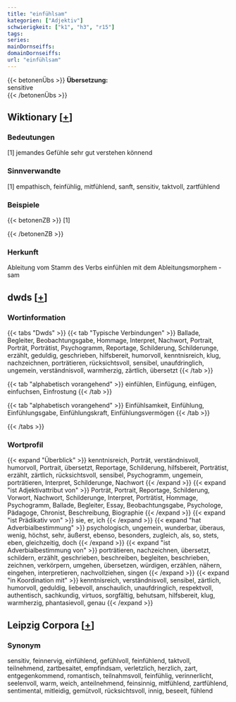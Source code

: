 ```yaml
---
title: "einfühlsam"
kategorien: ["Adjektiv"]
schwierigkeit: ["k1", "h3", "r15"]
tags:
series:
mainDornseiffs:
domainDornseiffs:
url: "einfühlsam"
---
```


{{< betonenÜbs >}}
**Übersetzung:**  
sensitive  
{{< /betonenÜbs >}}

## Wiktionary [[+](https://de.wiktionary.org/wiki/einfühlsam)]

### Bedeutungen
[1] jemandes Gefühle sehr gut verstehen könnend  

### Sinnverwandte
[1] empathisch, feinfühlig, mitfühlend, sanft, sensitiv, taktvoll, zartfühlend  

### Beispiele
{{< betonenZB >}}
[1]  

{{< /betonenZB >}}
### Herkunft
Ableitung vom Stamm des Verbs einfühlen mit dem Ableitungsmorphem -sam  



## dwds [[+](https://www.dwds.de/wb/einfühlsam)]

### Wortinformation
{{< tabs "Dwds" >}}
{{< tab "Typische Verbindungen" >}}
Ballade, Begleiter, Beobachtungsgabe, Hommage, Interpret, Nachwort, Portrait, Porträt, Porträtist, Psychogramm, Reportage, Schilderung, Schilderunge, erzählt, geduldig, geschrieben, hilfsbereit, humorvoll, kenntnisreich, klug, nachzeichnen, porträtieren, rücksichtsvoll, sensibel, unaufdringlich, ungemein, verständnisvoll, warmherzig, zärtlich, übersetzt
{{< /tab >}}

{{< tab "alphabetisch vorangehend" >}}
einfühlen, Einfügung, einfügen, einfuchsen, Einfrostung
{{< /tab >}}

{{< tab "alphabetisch vorangehend" >}}
Einfühlsamkeit, Einfühlung, Einfühlungsgabe, Einfühlungskraft, Einfühlungsvermögen
{{< /tab >}}

{{< /tabs >}}

### Wortprofil
{{< expand "Überblick" >}} kenntnisreich, Porträt, verständnisvoll, humorvoll, Portrait, übersetzt, Reportage, Schilderung, hilfsbereit, Porträtist, erzählt, zärtlich, rücksichtsvoll, sensibel, Psychogramm, ungemein, porträtieren, Interpret, Schilderunge, Nachwort {{< /expand >}}
{{< expand "ist Adjektivattribut von" >}} Porträt, Portrait, Reportage, Schilderung, Vorwort, Nachwort, Schilderunge, Interpret, Porträtist, Hommage, Psychogramm, Ballade, Begleiter, Essay, Beobachtungsgabe, Psychologe, Pädagoge, Chronist, Beschreibung, Biographie {{< /expand >}}
{{< expand "ist Prädikativ von" >}} sie, er, ich {{< /expand >}}
{{< expand "hat Adverbialbestimmung" >}} psychologisch, ungemein, wunderbar, überaus, wenig, höchst, sehr, äußerst, ebenso, besonders, zugleich, als, so, stets, eben, gleichzeitig, doch {{< /expand >}}
{{< expand "ist Adverbialbestimmung von" >}} porträtieren, nachzeichnen, übersetzt, schildern, erzählt, geschrieben, beschreiben, begleiten, beschrieben, zeichnen, verkörpern, umgehen, übersetzen, würdigen, erzählen, nähern, eingehen, interpretieren, nachvollziehen, singen {{< /expand >}}
{{< expand "in Koordination mit" >}} kenntnisreich, verständnisvoll, sensibel, zärtlich, humorvoll, geduldig, liebevoll, anschaulich, unaufdringlich, respektvoll, authentisch, sachkundig, virtuos, sorgfältig, behutsam, hilfsbereit, klug, warmherzig, phantasievoll, genau {{< /expand >}}

## Leipzig Corpora [[+](https://corpora.uni-leipzig.de/en/res?word=einfühlsam&corpusId=deu_newscrawl-public_2018)]


### Synonym
sensitiv, feinnervig, einfühlend, gefühlvoll, feinfühlend, taktvoll, teilnehmend, zartbesaitet, empfindsam, verletzlich, herzlich, zart, entgegenkommend, romantisch, teilnahmsvoll, feinfühlig, verinnerlicht, seelenvoll, warm, weich, anteilnehmend, feinsinnig, mitfühlend, zartfühlend, sentimental, mitleidig, gemütvoll, rücksichtsvoll, innig, beseelt, fühlend


